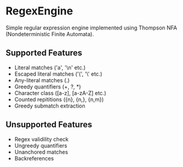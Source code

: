 # RegexEngine
Simple regular expression engine implemented using Thompson NFA (Nondeterministic Finite Automata).

## Supported Features
- Literal matches ('a', '\n' etc.)
- Escaped literal matches ('\(', '\\' etc.)
- Any-literal matches (.)
- Greedy quantifiers (+, ?, \*)
- Character class ([a-z], [a-zA-Z] etc.)
- Counted repititions ({n}, {n,}, {n,m})
- Greedy submatch extraction

## Unsupported Features
- Regex validility check
- Ungreedy quantifiers
- Unanchored matches
- Backreferences
